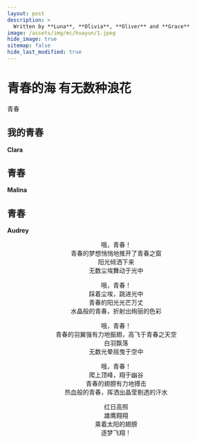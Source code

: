 ```yaml
---
layout: post
description: >
  Written by **Luna**, **Olivia**, **Oliver** and **Grace**
image: /assets/img/mc/huayun/1.jpeg
hide_image: true
sitemap: false
hide_last_modified: true
---
```


# 青春的海 有无数种浪花

青春

## 我的青春

**Clara**

## 青春

**Malina**

## 青春

**Audrey**

<p align="center">哦，青春！<br>青春的梦想悄悄地推开了青春之窗<br>阳光倾洒下来<br>无数尘埃舞动于光中</p>

<p align="center">哦，青春！<br>踩着尘埃，跳进光中<br>青春的阳光光芒万丈<br>水晶般的青春，折射出绚丽的色彩</p>

<p align="center">哦，青春！<br>青春的羽翼强有力地振翅，高飞于青春之天空<br>白羽飘落<br>无数光晕摇曳于空中</p>

<p align="center">哦，青春！<br>爬上顶峰，翔于幽谷<br>青春的翅膀有力地搏击<br>热血般的青春，挥洒出晶莹剔透的汗水</p>

<p align="center">红日高照<br>雄鹰翱翔<br>乘着太阳的翅膀<br>逐梦飞翔！</p>
